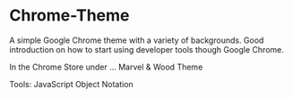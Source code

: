 # Chrome-Theme
A simple Google Chrome theme with a variety of backgrounds. Good introduction on how to start using developer tools though Google Chrome.  

In the Chrome Store under ... Marvel & Wood Theme  

Tools: JavaScript Object Notation
